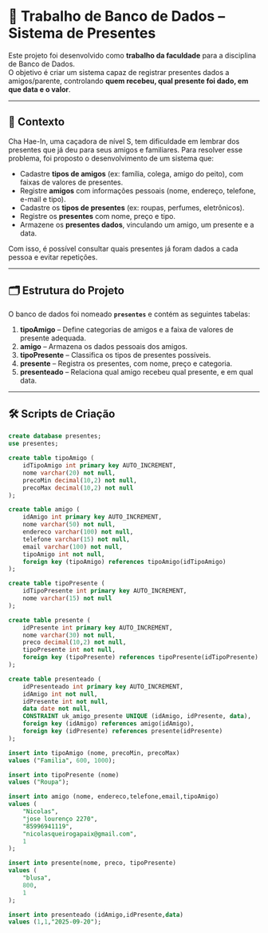 # 📘 Trabalho de Banco de Dados – Sistema de Presentes  

Este projeto foi desenvolvido como **trabalho da faculdade** para a disciplina de Banco de Dados.  
O objetivo é criar um sistema capaz de registrar presentes dados a amigos/parente, controlando **quem recebeu, qual presente foi dado, em que data e o valor**.  

---

## 🎯 Contexto  
Cha Hae-In, uma caçadora de nível S, tem dificuldade em lembrar dos presentes que já deu para seus amigos e familiares. Para resolver esse problema, foi proposto o desenvolvimento de um sistema que:  

- Cadastre **tipos de amigos** (ex: família, colega, amigo do peito), com faixas de valores de presentes.  
- Registre **amigos** com informações pessoais (nome, endereço, telefone, e-mail e tipo).  
- Cadastre os **tipos de presentes** (ex: roupas, perfumes, eletrônicos).  
- Registre os **presentes** com nome, preço e tipo.  
- Armazene os **presentes dados**, vinculando um amigo, um presente e a data.  

Com isso, é possível consultar quais presentes já foram dados a cada pessoa e evitar repetições.  

---

## 🗂️ Estrutura do Projeto  

O banco de dados foi nomeado **`presentes`** e contém as seguintes tabelas:  

1. **tipoAmigo** – Define categorias de amigos e a faixa de valores de presente adequada.  
2. **amigo** – Armazena os dados pessoais dos amigos.  
3. **tipoPresente** – Classifica os tipos de presentes possíveis.  
4. **presente** – Registra os presentes, com nome, preço e categoria.  
5. **presenteado** – Relaciona qual amigo recebeu qual presente, e em qual data.  

---

## 🛠️ Scripts de Criação  

```sql
create database presentes;
use presentes;

create table tipoAmigo (
    idTipoAmigo int primary key AUTO_INCREMENT,
    nome varchar(20) not null,
    precoMin decimal(10,2) not null,
    precoMax decimal(10,2) not null
);

create table amigo (
    idAmigo int primary key AUTO_INCREMENT,
    nome varchar(50) not null,
    endereco varchar(100) not null,
    telefone varchar(15) not null,
    email varchar(100) not null,
    tipoAmigo int not null,
    foreign key (tipoAmigo) references tipoAmigo(idTipoAmigo)
);

create table tipoPresente (
    idTipoPresente int primary key AUTO_INCREMENT,
    nome varchar(15) not null
);

create table presente (
    idPresente int primary key AUTO_INCREMENT,
    nome varchar(30) not null,
    preco decimal(10,2) not null,
    tipoPresente int not null,
    foreign key (tipoPresente) references tipoPresente(idTipoPresente)
);

create table presenteado (
    idPresenteado int primary key AUTO_INCREMENT,
    idAmigo int not null,
    idPresente int not null,
    data date not null,
    CONSTRAINT uk_amigo_presente UNIQUE (idAmigo, idPresente, data),
    foreign key (idAmigo) references amigo(idAmigo),
    foreign key (idPresente) references presente(idPresente)
);

insert into tipoAmigo (nome, precoMin, precoMax)
values ("Familia", 600, 1000);

insert into tipoPresente (nome)
values ("Roupa");

insert into amigo (nome, endereco,telefone,email,tipoAmigo)
values (
    "Nicolas",
    "jose lourenço 2270",
    "85996941119",
    "nicolasqueirogapaix@gmail.com",
    1
);

insert into presente(nome, preco, tipoPresente)
values (
    "blusa",
    800,
    1
);

insert into presenteado (idAmigo,idPresente,data)
values (1,1,"2025-09-20");
